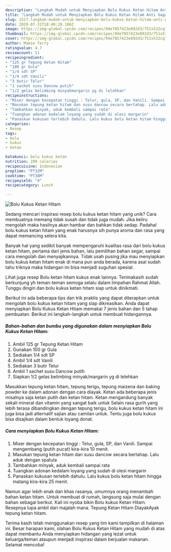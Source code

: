 ```yaml
---
description: "Langkah Mudah untuk Menyiapkan Bolu Kukus Ketan Hitam Anti Gagal"
title: "Langkah Mudah untuk Menyiapkan Bolu Kukus Ketan Hitam Anti Gagal"
slug: 1517-langkah-mudah-untuk-menyiapkan-bolu-kukus-ketan-hitam-anti-gagal
date: 2020-07-31T18:40:28.186Z
image: https://img-global.cpcdn.com/recipes/94e7857423e892d3/751x532cq70/bolu-kukus-ketan-hitam-foto-resep-utama.jpg
thumbnail: https://img-global.cpcdn.com/recipes/94e7857423e892d3/751x532cq70/bolu-kukus-ketan-hitam-foto-resep-utama.jpg
cover: https://img-global.cpcdn.com/recipes/94e7857423e892d3/751x532cq70/bolu-kukus-ketan-hitam-foto-resep-utama.jpg
author: Mamie Terry
ratingvalue: 4.7
reviewcount: 11
recipeingredient:
- "125 gr Tepung Ketan Hitam"
- "100 gr Gula"
- "1/4 sdt SP"
- "1/4 sdt Vanili"
- "3 butir Telur"
- "1 sachet susu Dancow putih"
- "1/2 gelas belimbing minyakmargarin yg di lelehkan"
recipeinstructions:
- "Mixer dengan kecepatan tinggi : Telur, gula, SP, dan Vanili. Sampai mengembang (putih pucat) kira-kira 10 menit."
- "Masukan tepung ketan hitam dan susu dancow secara bertahap. Lalu aduk dengan spatula"
- "Tambahkan minyak, aduk kembali sampai rata"
- "Tuangkan adonan kedalam loyang yang sudah di olesi margarin"
- "Panaskan kukusan terlebih dahulu. Lalu kukus bolu ketan hitam hingga matang kira-kira 25 menit."
categories:
- Resep
tags:
- bolu
- kukus
- ketan

katakunci: bolu kukus ketan 
nutrition: 299 calories
recipecuisine: Indonesian
preptime: "PT32M"
cooktime: "PT38M"
recipeyield: "4"
recipecategory: Lunch

---
```



![Bolu Kukus Ketan Hitam](https://img-global.cpcdn.com/recipes/94e7857423e892d3/751x532cq70/bolu-kukus-ketan-hitam-foto-resep-utama.jpg)

Sedang mencari inspirasi resep bolu kukus ketan hitam yang unik? Cara membuatnya memang tidak susah dan tidak juga mudah. Jika keliru mengolah maka hasilnya akan hambar dan bahkan tidak sedap. Padahal bolu kukus ketan hitam yang enak harusnya sih punya aroma dan rasa yang dapat memancing selera kita.

Banyak hal yang sedikit banyak mempengaruhi kualitas rasa dari bolu kukus ketan hitam, pertama dari jenis bahan, lalu pemilihan bahan segar, sampai cara mengolah dan menyajikannya. Tidak usah pusing jika mau menyiapkan bolu kukus ketan hitam enak di mana pun anda berada, karena asal sudah tahu triknya maka hidangan ini bisa menjadi suguhan spesial.

Lihat juga resep Bolu ketan hitam kukus enak lainnya. Terimakasih sudah berkunjung yh teman-teman semoga selalu dalam limpahan Rahmat Allah. Tunggu dingin dan bolu kukus ketan hitam siap untuk dinikmati.


Berikut ini ada beberapa tips dan trik praktis yang dapat diterapkan untuk mengolah bolu kukus ketan hitam yang siap dikreasikan. Anda dapat menyiapkan Bolu Kukus Ketan Hitam memakai 7 jenis bahan dan 5 tahap pembuatan. Berikut ini langkah-langkah untuk membuat hidangannya.

<!--inarticleads1-->

##### Bahan-bahan dan bumbu yang digunakan dalam menyiapkan Bolu Kukus Ketan Hitam:

1. Ambil 125 gr Tepung Ketan Hitam
1. Gunakan 100 gr Gula
1. Sediakan 1/4 sdt SP
1. Ambil 1/4 sdt Vanili
1. Sediakan 3 butir Telur
1. Ambil 1 sachet susu Dancow putih
1. Siapkan 1/2 gelas belimbing minyak/margarin yg di lelehkan


Masukkan tepung ketan hitam, tepung terigu, tepung maizena dan baking powder ke dalam adonan dengan cara diayak. Ketan ada beberapa jenis misalnya saja ketan putih dan ketan hitam. Ketan mengandung banyak sekali mineral dan vitamin yang sangat baik untuk Selain rasa gurih yang lebih terasa dibandingkan dengan tepung terigu, bolu kukus ketan hitam ini juga bisa jadi alternatif sajian atau camilan untuk. Tentu juga bolu kukus bisa disajikan dalam bentuk loyang donat. 

<!--inarticleads2-->

##### Cara menyiapkan Bolu Kukus Ketan Hitam:

1. Mixer dengan kecepatan tinggi : Telur, gula, SP, dan Vanili. Sampai mengembang (putih pucat) kira-kira 10 menit.
1. Masukan tepung ketan hitam dan susu dancow secara bertahap. Lalu aduk dengan spatula
1. Tambahkan minyak, aduk kembali sampai rata
1. Tuangkan adonan kedalam loyang yang sudah di olesi margarin
1. Panaskan kukusan terlebih dahulu. Lalu kukus bolu ketan hitam hingga matang kira-kira 25 menit.


Namun agar lebih enak dan khas rasanya, umumnya orang menambah bahan ketan hitam. Untuk membuat di rumah, langsung saja mulai dengan bahan sebagai berikut. Kali ini nyoba bikin Bolu kukus Ketan Hitam. Resepnya lupa ambil dari majalah mana. Tepung Ketan Hitam DiayakAyak tepung ketan hitam. 

Terima kasih telah menggunakan resep yang tim kami tampilkan di halaman ini. Besar harapan kami, olahan Bolu Kukus Ketan Hitam yang mudah di atas dapat membantu Anda menyiapkan hidangan yang lezat untuk keluarga/teman ataupun menjadi inspirasi dalam berjualan makanan. Selamat mencoba!
